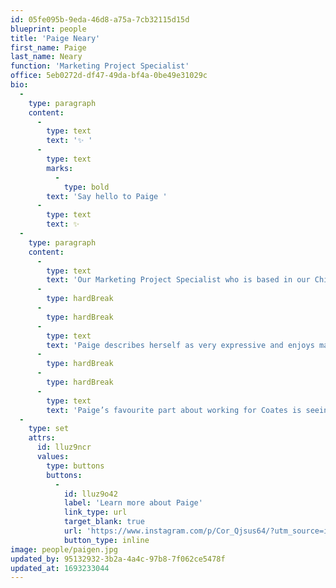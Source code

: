 ```yaml
---
id: 05fe095b-9eda-46d8-a75a-7cb32115d15d
blueprint: people
title: 'Paige Neary'
first_name: Paige
last_name: Neary
function: 'Marketing Project Specialist'
office: 5eb0272d-df47-49da-bf4a-0be49e31029c
bio:
  -
    type: paragraph
    content:
      -
        type: text
        text: '✨ '
      -
        type: text
        marks:
          -
            type: bold
        text: 'Say hello to Paige '
      -
        type: text
        text: ✨
  -
    type: paragraph
    content:
      -
        type: text
        text: 'Our Marketing Project Specialist who is based in our Chicago office! '
      -
        type: hardBreak
      -
        type: hardBreak
      -
        type: text
        text: 'Paige describes herself as very expressive and enjoys making her colleagues feel comfortable in any given situation - a trait that we all know plays such a crucial role in the workplace, especially in a post-COVID world. 👏 👏 👏'
      -
        type: hardBreak
      -
        type: hardBreak
      -
        type: text
        text: 'Paige’s favourite part about working for Coates is seeing her work come through in a finished project, getting to know as many of her colleagues as possible in the business, and supporting our charity partner events for Ronald McDonald House Charities (RMHC). '
  -
    type: set
    attrs:
      id: lluz9ncr
      values:
        type: buttons
        buttons:
          -
            id: lluz9o42
            label: 'Learn more about Paige'
            link_type: url
            target_blank: true
            url: 'https://www.instagram.com/p/Cor_Qjsus64/?utm_source=ig_web_copy_link&igshid=MzRlODBiNWFlZA=='
            button_type: inline
image: people/paigen.jpg
updated_by: 95132932-3b2a-4a4c-97b8-7f062ce5478f
updated_at: 1693233044
---
```

